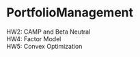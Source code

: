 # PortfolioManagement

HW2: CAMP and Beta Neutral    
HW4: Factor Model    
HW5: Convex Optimization
